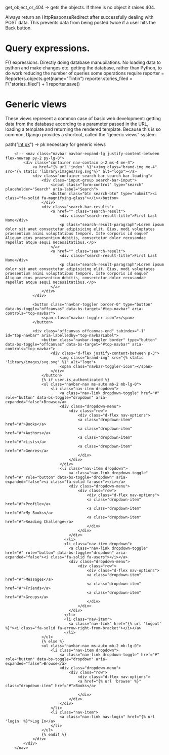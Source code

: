 get_object_or_404 -> gets the objects. If three is no object it raises 404.

Always return an HttpResponseRedirect after successfully dealing
with POST data. This prevents data from being posted twice if a
user hits the Back button.

# Query expressions.
F() expressions. Directly doing database manupilations. No loading data to python and make changes etc.
getting the database, rather than Python, to do work
reducing the number of queries some operations require
reporter = Reporters.objects.get(name="Tintin")
reporter.stories_filed = F("stories_filed") + 1
reporter.save()

# Generic views
These views represent a common case of basic web development: getting data from the database according to a parameter passed in the URL, loading a template and returning the rendered template. Because this is so common, Django provides a shortcut, called the “generic views” system.

path("<int:pk>") -> pk necessary for generic views


        <!-- <nav class="navbar navbar-expand-lg justify-content-between flex-nowrap py-2 py-lg-0">
            <div class="container nav-contain p-2 ms-4 me-4">
                <a href="{% url 'index' %}"><img class="brand-img me-4" src="{% static 'library/images/svg.svg'%}" alt="logo"></a>
                <div class="container search-bar search-bar-loading">
                    <div class="input-group search-bar-input">
                        <input class="form-control" type="search" placeholder="Search" aria-label="Search">
                        <button class="btn search-btn" type="submit"><i class="fa-solid fa-magnifying-glass"></i></button>
                    </div>
                    <div class="search-bar-results">
                        <a href="" class="search-result">
                            <div class="search-result-title">First Last Name</div>
                            <p class="search-result-paragraph">Lorem ipsum dolor sit amet consectetur adipisicing elit. Eius, modi voluptates praesentium animi voluptatibus tempore. Iste corporis id eaque? Aliquam eius praesentium debitis, consectetur dolor recusandae repellat atque sequi necessitatibus.</p>
                        </a>
                        <a href="" class="search-result">
                            <div class="search-result-title">First Last Name</div>
                            <p class="search-result-paragraph">Lorem ipsum dolor sit amet consectetur adipisicing elit. Eius, modi voluptates praesentium animi voluptatibus tempore. Iste corporis id eaque? Aliquam eius praesentium debitis, consectetur dolor recusandae repellat atque sequi necessitatibus.</p>
                        </a>
                    </div>
                </div>

                <button class="navbar-toggler border-0" type="button" data-bs-toggle="offcanvas" data-bs-target="#top-navbar" aria-controls="top-navbar">
                    <span class="navbar-toggler-icon"></span>
                </button>
                
                <div class="offcanvas offcanvas-end" tabindex="-1" id="top-navbar" aria-labelledby="top-navbarLabel">
                    <button class="navbar-toggler border" type="button" data-bs-toggle="offcanvas" data-bs-target="#top-navbar" aria-controls="top-navbar">
                        <div class="d-flex justify-content-between p-3">
                            <img class="brand-img" src="{% static 'library/images/svg.svg' %}" alt="logo">
                            <span class="navbar-toggler-icon"></span>
                        </div>
                    </button>
                    {% if user.is_authenticated %}
                    <ul class="navbar-nav ms-auto mb-2 mb-lg-0">
                        <li class="nav-item dropdown">
                            <a class="nav-link dropdown-toggle" href="#" role="button" data-bs-toggle="dropdown" aria-expanded="false">Browse</a>
                            <div class="dropdown-menu">
                                <div class="row">
                                    <div class="d-flex nav-options">
                                    <a class="dropdown-item" href="#">Books</a>
                                    <a class="dropdown-item" href="#">Authors</a>
                                    <a class="dropdown-item" href="#">Lists</a>
                                    <a class="dropdown-item" href="#">Genres</a>
                                    </div>
                                </div>  
                            </div>
                            <li class="nav-item dropdown">
                                <a class="nav-link dropdown-toggle" href="#" role="button" data-bs-toggle="dropdown" aria-expanded="false"><i class="fa-solid fa-user"></i></a>
                                <div class="dropdown-menu">
                                    <div class="row">
                                        <div class="d-flex nav-options">
                                        <a class="dropdown-item" href="#">Profile</a>
                                        <a class="dropdown-item" href="#">My Books</a>
                                        <a class="dropdown-item" href="#">Reading Challenge</a>
                                        </div>
                                    </div>  
                                </div>
                              </li>
                              <li class="nav-item dropdown">
                                <a class="nav-link dropdown-toggle" href="#" role="button" data-bs-toggle="dropdown" aria-expanded="false"><i class="fa-solid fa-users"></i></a>
                                <div class="dropdown-menu">
                                    <div class="row">
                                        <div class="d-flex nav-options">
                                        <a class="dropdown-item" href="#">Messages</a>
                                        <a class="dropdown-item" href="#">Friends</a>
                                        <a class="dropdown-item" href="#">Groups</a>
                                        </div>
                                    </div>  
                                </div>
                              </li>
                              <li class="nav-item">
                                <a class="nav-link" href="{% url 'logout' %}"><i class="fa-solid fa-arrow-right-from-bracket"></i></a>
                              </li>
                    </ul>
                    {% else %}
                    <ul class="navbar-nav ms-auto mb-2 mb-lg-0">
                        <li class="nav-item dropdown">
                            <a class="nav-link dropdown-toggle" href="#" role="button" data-bs-toggle="dropdown" aria-expanded="false">Browse</a>
                            <div class="dropdown-menu">
                                <div class="row">
                                    <div class="d-flex nav-options">
                                    <a href="{% url 'browse' %}" class="dropdown-item" href="#">Books</a>

                                    </div>
                                </div>  
                            </div>
                        </li>
                        <li class="nav-item">
                            <a class="nav-link nav-login" href="{% url 'login' %}">Log In</a>
                        </li>
                    </ul>
                    {% endif %}
                </div>
            </div>
        </nav>